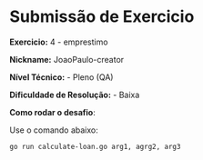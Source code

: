 # Submissão de Exercicio

**Exercicio:** 4 - emprestimo

**Nickname:** JoaoPaulo-creator

**Nível Técnico:** - Pleno (QA)

**Dificuldade de Resolução:** - Baixa

**Como rodar o desafio**:

Use o comando abaixo:

```bash
go run calculate-loan.go arg1, agrg2, arg3
```
